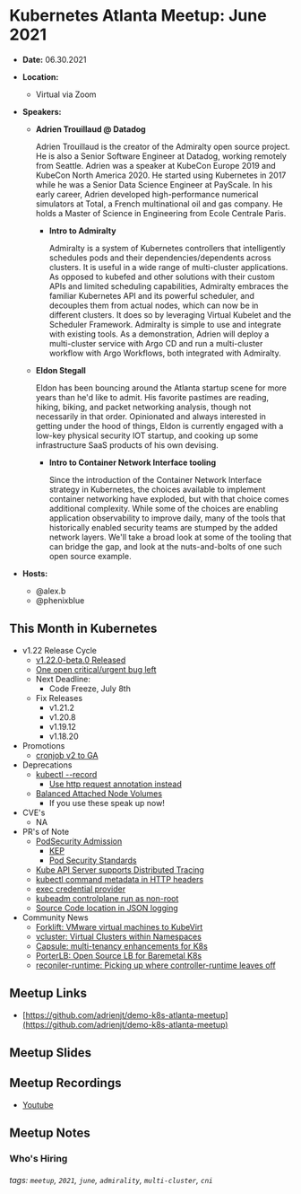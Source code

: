 # Kubernetes Atlanta Meetup: June 2021<!--Month Year-->

- **Date:** 06.30.2021<!--date as MM.DD.YYYY-->
- **Location:**
    - Virtual via Zoom
- **Speakers:**
    - **Adrien Trouillaud @ Datadog**
    
        Adrien Trouillaud is the creator of the Admiralty open source project. He is also a Senior Software Engineer at Datadog, working remotely from Seattle. Adrien was a speaker at KubeCon Europe 2019 and KubeCon North America 2020. He started using Kubernetes in 2017 while he was a Senior Data Science Engineer at PayScale. In his early career, Adrien developed high-performance numerical simulators at Total, a French multinational oil and gas company. He holds a Master of Science in Engineering from Ecole Centrale Paris.
        
        - **Intro to Admiralty**<!--presentation title-->

            Admiralty is a system of Kubernetes controllers that intelligently schedules pods and their dependencies/dependents across clusters. It is useful in a wide range of multi-cluster applications. As opposed to kubefed and other solutions with their custom APIs and limited scheduling capabilities, Admiralty embraces the familiar Kubernetes API and its powerful scheduler, and decouples them from actual nodes, which can now be in different clusters. It does so by leveraging Virtual Kubelet and the Scheduler Framework. Admiralty is simple to use and integrate with existing tools. As a demonstration, Adrien will deploy a multi-cluster service with Argo CD and run a multi-cluster workflow with Argo Workflows, both integrated with Admiralty.
            
    - **Eldon Stegall**

        Eldon has been bouncing around the Atlanta startup scene for more years than he'd like to admit. His favorite pastimes are reading, hiking, biking, and packet networking analysis, though not necessarily in that order. Opinionated and always interested in getting under the hood of things, Eldon is currently engaged with a low-key physical security IOT startup, and cooking up some infrastructure SaaS products of his own devising.

        - **Intro to Container Network Interface tooling**<!--presentation title-->

            Since the introduction of the Container Network Interface strategy in Kubernetes, the choices available to implement container networking have exploded, but with that choice comes additional complexity. While some of the choices are enabling application observability to improve daily, many of the tools that historically enabled security teams are stumped by the added network layers. We'll take a broad look at some of the tooling that can bridge the gap, and look at the nuts-and-bolts of one such open source example.



- **Hosts:**
    - @alex.b
    - @phenixblue

## This Month in Kubernetes

- v1.22 Release Cycle
    - [v1.22.0-beta.0 Released](https://github.com/kubernetes/kubernetes/releases/tag/v1.22.0-beta.0)
    - [One open critical/urgent bug left](https://github.com/kubernetes/kubernetes/issues/100914)
    - Next Deadline: 
        -  Code Freeze, July 8th
    - Fix Releases
        - v1.21.2
        - v1.20.8
        - v1.19.12
        - v1.18.20
- Promotions
    - [cronjob v2 to GA](https://github.com/kubernetes/kubernetes/pull/102529)
- Deprecations
    - [kubectl --record](https://github.com/kubernetes/kubernetes/pull/102873)
        - [Use http request annotation instead](https://github.com/kubernetes/enhancements/tree/master/keps/sig-cli/859-kubectl-headers)
    - [Balanced Attached Node Volumes](https://github.com/kubernetes/kubernetes/pull/60525/)
        - If you use these speak up now!
- CVE's
    - NA
- PR's of Note
    - [PodSecurity Admission](https://github.com/kubernetes/kubernetes/pull/103099)
        - [KEP](https://github.com/kubernetes/enhancements/tree/master/keps/sig-auth/2579-psp-replacement)
        - [Pod Security Standards](https://kubernetes.io/docs/concepts/security/pod-security-standards/)
    - [Kube API Server supports Distributed Tracing](https://github.com/kubernetes/kubernetes/pull/94942)
    - [kubectl command metadata in HTTP headers](https://github.com/kubernetes/enhancements/issues/859)
    - [exec credential provider](https://github.com/kubernetes/kubernetes/pull/99310)
    - [kubeadm controlplane run as non-root](https://github.com/kubernetes/kubernetes/pull/102759)
    - [Source Code location in JSON logging](https://github.com/kubernetes/kubernetes/pull/102437)
- Community News
    - [Forklift: VMware virtual machines to KubeVirt](https://github.com/konveyor/forklift-documentation)
    - [vcluster: Virtual Clusters within Namespaces](https://github.com/loft-sh/vcluster)
    - [Capsule: multi-tenancy enhancements for K8s](https://github.com/clastix/capsule)
    - [PorterLB: Open Source LB for Baremetal K8s](https://github.com/kubesphere/porterlb)
    - [reconiler-runtime: Picking up where controller-runtime leaves off](https://github.com/vmware-labs/reconciler-runtime)

## Meetup Links

- [https://github.com/adrienjt/demo-k8s-atlanta-meetup](https://github.com/adrienjt/demo-k8s-atlanta-meetup)

## Meetup Slides

## Meetup Recordings
- [Youtube](https://youtu.be/fQpK_AFbK4o)

## Meetup Notes

### Who's Hiring 

<!--Company Name: Positions hiring for (link to hiring page), Contact Name/email/etc-->

###### tags: `meetup`, `2021`, `june`, `admirality`, `multi-cluster`, `cni` <!--Add additional tags for `year`, `month` and anything else pertinent-->